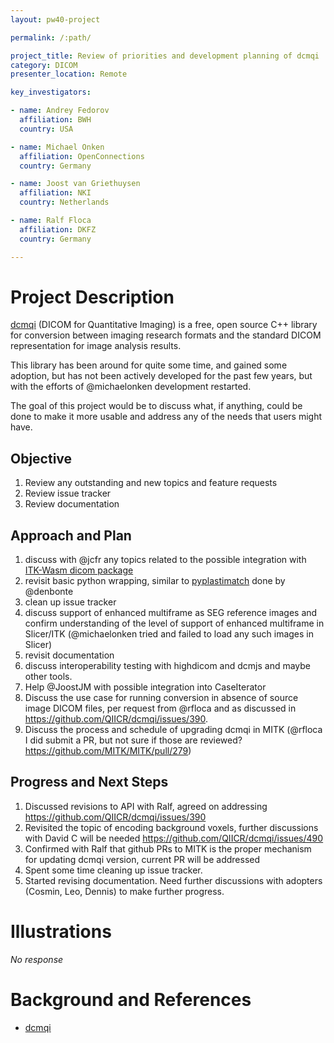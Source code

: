 ```yaml
---
layout: pw40-project

permalink: /:path/

project_title: Review of priorities and development planning of dcmqi
category: DICOM
presenter_location: Remote

key_investigators:

- name: Andrey Fedorov
  affiliation: BWH
  country: USA

- name: Michael Onken
  affiliation: OpenConnections
  country: Germany

- name: Joost van Griethuysen
  affiliation: NKI
  country: Netherlands

- name: Ralf Floca
  affiliation: DKFZ
  country: Germany

---
```


# Project Description

<!-- Add a short paragraph describing the project. -->

[dcmqi](https://github.com/QIICR/dcmqi) (DICOM for Quantitative Imaging) is a free, open source C++ library for conversion between imaging research formats and the standard DICOM representation for image analysis results.

This library has been around for quite some time, and gained some adoption, but has not been actively developed for the past few years, but with the efforts of @michaelonken development restarted.

The goal of this project would be to discuss what, if anything, could be done to make it more usable and address any of the needs that users might have.

## Objective

<!-- Describe here WHAT you would like to achieve (what you will have as end result). -->

1.  Review any outstanding and new topics and feature requests
2.  Review issue tracker
3.  Review documentation

## Approach and Plan

<!-- Describe here HOW you would like to achieve the objectives stated above. -->

1.  discuss with @jcfr any topics related to the possible integration with [ITK-Wasm dicom package](https://github.com/InsightSoftwareConsortium/itk-wasm/tree/main/packages/dicom)
2.  revisit basic python wrapping, similar to [pyplastimatch](https://github.com/AIM-Harvard/pyplastimatch) done by @denbonte
3.  clean up issue tracker
4.  discuss support of enhanced multiframe as SEG reference images and confirm understanding of the level of support of enhanced multiframe in Slicer/ITK (@michaelonken tried and failed to load any such images in Slicer)
5.  revisit documentation
6.  discuss interoperability testing with highdicom and dcmjs and maybe other tools.
7.  Help @JoostJM with possible integration into CaseIterator
8.  Discuss the use case for running conversion in absence of source image DICOM files, per request from @rfloca and as discussed in <https://github.com/QIICR/dcmqi/issues/390>.
9.  Discuss the process and schedule of upgrading dcmqi in MITK (@rfloca I did submit a PR, but not sure if those are reviewed? <https://github.com/MITK/MITK/pull/279>)

## Progress and Next Steps

<!-- Update this section as you make progress, describing of what you have ACTUALLY DONE.
     If there are specific steps that you could not complete then you can describe them here, too. -->
1. Discussed revisions to API with Ralf, agreed on addressing https://github.com/QIICR/dcmqi/issues/390
2. Revisited the topic of encoding background voxels, further discussions with David C will be needed https://github.com/QIICR/dcmqi/issues/490
3. Confirmed with Ralf that github PRs to MITK is the proper mechanism for updating dcmqi version, current PR will be addressed 
4. Spent some time cleaning up issue tracker.
5. Started revising documentation. Need further discussions with adopters (Cosmin, Leo, Dennis) to make further progress.

# Illustrations

<!-- Add pictures and links to videos that demonstrate what has been accomplished. -->

*No response*

# Background and References

<!-- If you developed any software, include link to the source code repository.
     If possible, also add links to sample data, and to any relevant publications. -->

*   [dcmqi](https://github.com/QIICR/dcmqi)
